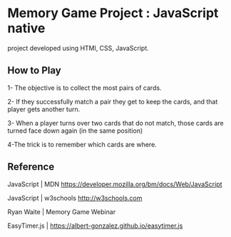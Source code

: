 # Memory Game Project : JavaScript native 

project developed using HTMl, CSS, JavaScript.

## How to Play

1- The objective is to collect the most pairs of cards.

2- If they successfully match a pair they get to keep the cards, and that player gets another turn.

3- When a player turns over two cards that do not match, those cards are turned face down again (in the same position)

4-The trick is to remember which cards are where.


## Reference

JavaScript | MDN https://developer.mozilla.org/bm/docs/Web/JavaScript

JavaScript | w3schools http://w3schools.com

Ryan Waite | Memory Game Webinar

EasyTimer.js | https://albert-gonzalez.github.io/easytimer.js

